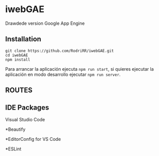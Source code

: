 # iwebGAE

Drawdede version Google App Engine

## Installation

```
git clone https://github.com/RodriRR/iwebGAE.git
cd iwebGAE
npm install
```
Para arrancar la aplicación ejecuta `npm run start`, si quieres ejecutar la aplicación en modo desarrollo ejecutar `npm run server`.

## ROUTES

## IDE Packages

Visual Studio Code

*Beautify

*EditorConfig for VS Code

*ESLint
